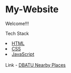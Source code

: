 # My-Website

Welcome!!!

Tech Stack
<u>
  <li>HTML</li>
  <li>CSS</li>
  <li>JavaScript</li>
</u>
<br>
Link - <a href="https://ashishm-7.github.io/My-Website/" onclick="window.open(this.href, '_blank'); return false;" alt="DBATU Nearby Places">DBATU Nearby Places</a>

